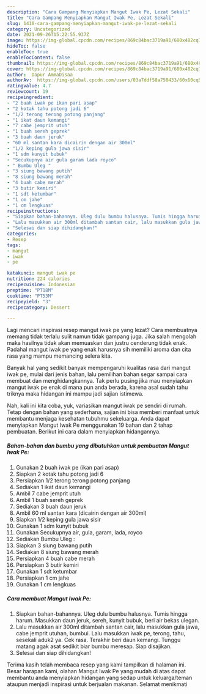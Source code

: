 ```yaml
---
description: "Cara Gampang Menyiapkan Mangut Iwak Pe, Lezat Sekali"
title: "Cara Gampang Menyiapkan Mangut Iwak Pe, Lezat Sekali"
slug: 1410-cara-gampang-menyiapkan-mangut-iwak-pe-lezat-sekali
category: Uncategorized
date: 2021-09-26T15:22:55.937Z
image: https://img-global.cpcdn.com/recipes/869c84bac3719a91/680x482cq70/mangut-iwak-pe-foto-resep-utama.jpg
hideToc: false
enableToc: true
enableTocContent: false
thumbnail: https://img-global.cpcdn.com/recipes/869c84bac3719a91/680x482cq70/mangut-iwak-pe-foto-resep-utama.jpg
cover: https://img-global.cpcdn.com/recipes/869c84bac3719a91/680x482cq70/mangut-iwak-pe-foto-resep-utama.jpg
author:  Dapur AmmaDisaa
authorAv:  https://img-global.cpcdn.com/users/03a7ddf58a750433/60x60cq50/avatar.jpg
ratingvalue: 4.7
reviewcount: 19
recipeingredient:
- "2 buah iwak pe ikan pari asap"
- "2 kotak tahu potong jadi 6"
- "1/2 terong terong potong panjang"
- "1 ikat daun kemangi"
- "7 cabe jemprit utuh"
- "1 buah sereh geprek"
- "3 buah daun jeruk"
- "60 ml santan kara dicairin dengan air 300ml"
- "1/2 keping gula jawa sisir"
- "1 sdm kunyit bubuk"
- "Secukupnya air gula garam lada royco"
- " Bumbu Uleg "
- "3 siung bawang putih"
- "8 siung bawang merah"
- "4 buah cabe merah"
- "3 butir kemiri"
- "1 sdt ketumbar"
- "1 cm jahe"
- "1 cm lengkuas"
recipeinstructions:
- "Siapkan bahan-bahannya. Uleg dulu bumbu halusnya. Tumis hingga harum. Masukkan daun jeruk, sereh, kunyit bubuk, beri air bekas ulegan."
- "Lalu masukkan air 300ml ditambah santan cair, lalu masukkan gula jawa, cabe jemprit utuhan, bumbui. Lalu masukkan iwak pe, terong, tahu, sesekali aduk2 ya. Cek rasa. Terakhir beri daun kemangi. Tunggu matang agak asat sedikit biar bumbu meresap. Siap disajikan."
- "Selesai dan siap dihidangkan!"
categories:
- Resep
tags:
- mangut
- iwak
- pe

katakunci: mangut iwak pe 
nutrition: 224 calories
recipecuisine: Indonesian
preptime: "PT18M"
cooktime: "PT53M"
recipeyield: "3"
recipecategory: Dessert

---
```



Lagi mencari inspirasi resep mangut iwak pe yang lezat? Cara membuatnya memang tidak terlalu sulit namun tidak gampang juga. Jika salah mengolah maka hasilnya tidak akan memuaskan dan justru cenderung tidak enak. Padahal mangut iwak pe yang enak harusnya sih memiliki aroma dan cita rasa yang mampu memancing selera kita.




Banyak hal yang sedikit banyak mempengaruhi kualitas rasa dari mangut iwak pe, mulai dari jenis bahan, lalu pemilihan bahan segar sampai cara membuat dan menghidangkannya. Tak perlu pusing jika mau menyiapkan mangut iwak pe enak di mana pun anda berada, karena asal sudah tahu triknya maka hidangan ini mampu jadi sajian istimewa.


Nah, kali ini kita coba, yuk, variasikan mangut iwak pe sendiri di rumah. Tetap dengan bahan yang sederhana, sajian ini bisa memberi manfaat untuk membantu menjaga kesehatan tubuhmu sekeluarga. Anda dapat menyiapkan Mangut Iwak Pe menggunakan 19 bahan dan 2 tahap pembuatan. Berikut ini cara dalam menyiapkan hidangannya.

<!--inarticleads1-->

##### Bahan-bahan dan bumbu yang dibutuhkan untuk pembuatan Mangut Iwak Pe:

1. Gunakan 2 buah iwak pe (ikan pari asap)
1. Siapkan 2 kotak tahu potong jadi 6
1. Persiapkan 1/2 terong terong potong panjang
1. Sediakan 1 ikat daun kemangi
1. Ambil 7 cabe jemprit utuh
1. Ambil 1 buah sereh geprek
1. Sediakan 3 buah daun jeruk
1. Ambil 60 ml santan kara (dicairin dengan air 300ml)
1. Siapkan 1/2 keping gula jawa sisir
1. Gunakan 1 sdm kunyit bubuk
1. Gunakan Secukupnya air, gula, garam, lada, royco
1. Sediakan  Bumbu Uleg :
1. Siapkan 3 siung bawang putih
1. Sediakan 8 siung bawang merah
1. Persiapkan 4 buah cabe merah
1. Persiapkan 3 butir kemiri
1. Gunakan 1 sdt ketumbar
1. Persiapkan 1 cm jahe
1. Gunakan 1 cm lengkuas




<!--inarticleads2-->

##### Cara membuat Mangut Iwak Pe:

1. Siapkan bahan-bahannya. Uleg dulu bumbu halusnya. Tumis hingga harum. Masukkan daun jeruk, sereh, kunyit bubuk, beri air bekas ulegan.
1. Lalu masukkan air 300ml ditambah santan cair, lalu masukkan gula jawa, cabe jemprit utuhan, bumbui. Lalu masukkan iwak pe, terong, tahu, sesekali aduk2 ya. Cek rasa. Terakhir beri daun kemangi. Tunggu matang agak asat sedikit biar bumbu meresap. Siap disajikan.
1. Selesai dan siap dihidangkan!



Terima kasih telah membaca resep yang kami tampilkan di halaman ini. Besar harapan kami, olahan Mangut Iwak Pe yang mudah di atas dapat membantu anda menyiapkan hidangan yang sedap untuk keluarga/teman ataupun menjadi inspirasi untuk berjualan makanan. Selamat menikmati
